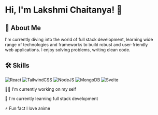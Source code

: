 
# Hi, I'm Lakshmi Chaitanya! 👋


## 🚀 About Me
I'm currently diving into the world of full stack development, learning wide range of technologies and frameworks to build robust and user-friendly web applications. I enjoy solving problems, writing clean code.

## 🛠 Skills

![React](https://img.shields.io/badge/react-%2320232a.svg?style=for-the-badge&logo=react&logoColor=%2361DAFB)  ![TailwindCSS](https://img.shields.io/badge/tailwindcss-%2338B2AC.svg?style=for-the-badge&logo=tailwind-css&logoColor=white)  ![NodeJS](https://img.shields.io/badge/node.js-6DA55F?style=for-the-badge&logo=node.js&logoColor=white)  ![MongoDB](https://img.shields.io/badge/MongoDB-%234ea94b.svg?style=for-the-badge&logo=mongodb&logoColor=white)  ![Svelte](https://img.shields.io/badge/svelte-%23f1413d.svg?style=for-the-badge&logo=svelte&logoColor=white)



👩‍💻 I'm currently working on my self

🧠 I'm currently learning full stack development

⚡️ Fun fact I love anime

